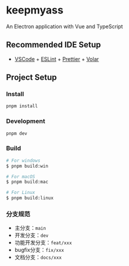 # keepmyass

An Electron application with Vue and TypeScript

## Recommended IDE Setup

- [VSCode](https://code.visualstudio.com/) + [ESLint](https://marketplace.visualstudio.com/items?itemName=dbaeumer.vscode-eslint) + [Prettier](https://marketplace.visualstudio.com/items?itemName=esbenp.prettier-vscode) + [Volar](https://marketplace.visualstudio.com/items?itemName=Vue.volar)

## Project Setup

### Install

```bash
pnpm install
```

### Development

```bash
pnpm dev
```

### Build

```bash
# For windows
$ pnpm build:win

# For macOS
$ pnpm build:mac

# For Linux
$ pnpm build:linux
```

### 分支规范

- 主分支：`main`
- 开发分支：`dev`
- 功能开发分支：`feat/xxx`
- bugfix分支：`fix/xxx`
- 文档分支：`docs/xxx`
